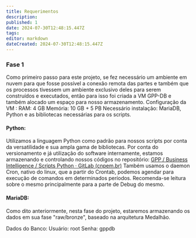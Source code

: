 ```yaml
---
title: Requerimentos
description: 
published: 1
date: 2024-07-30T12:48:15.447Z
tags: 
editor: markdown
dateCreated: 2024-07-30T12:48:15.447Z
---
```


### Fase 1
Como primeiro passo para este projeto, se fez necessário um ambiente em nuvem para que fosse possível a conexão remota das partes e também que os processos tivessem um ambiente exclusivo deles para serem construídos e executados, então para isso foi criada a VM GPP-DB e também alocado um espaço para nosso armazenamento.
Configuração da VM :
RAM: 4 GB
Memória: 10 GB + 5 PB
Necessário instalação: MariaDB, Python e as bibliotecas necessárias para os scripts.

#### Python:
  Utilizamos a linguagem Python como padrão para nossos scripts por conta da versatilidade e sua ampla gama de bibliotecas. Por conta do versionamento e já utilização do software internamente, estamos armazenando e controlando nossos códigos no repositório: [GPP / Business Intelligence / Scripts Python · GitLab (cnpem.br)](https://gitlab.cnpem.br/gpp/business-intelligence/scripts-python)
	Também usamos o daemon Cron, nativo do linux, que a partir do Crontab, podemos agendar para execução de comandos em determinados períodos. Recomenda-se leitura sobre o mesmo principalmente para a parte de Debug do mesmo.
#### MariaDB:
Como dito anteriormente, nesta fase do projeto, estaremos armazenando os dados em sua fase "raw/bronze", baseado na arquitetura Medalhão.

Dados do Banco:
Usuário: root
Senha: gppdb
            
                
